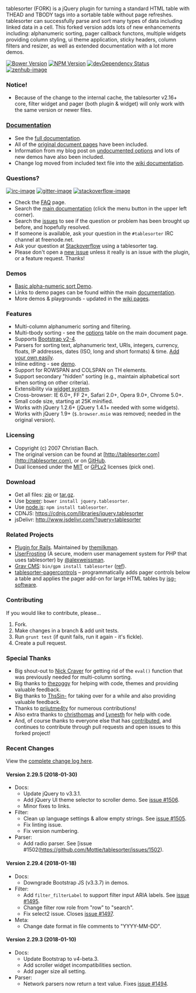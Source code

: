 tablesorter (FORK) is a jQuery plugin for turning a standard HTML table with THEAD and TBODY tags into a sortable table without page refreshes. tablesorter can successfully parse and sort many types of data including linked data in a cell. This forked version adds lots of new enhancements including: alphanumeric sorting, pager callback functons, multiple widgets providing column styling, ui theme application, sticky headers, column filters and resizer, as well as extended documentation with a lot more demos.

[![Bower Version][bower-image]][bower-url] [![NPM Version][npm-image]][npm-url] [![devDependency Status][david-dev-image]][david-dev-url] [![zenhub-image]][zenhub-url]

### Notice!

* Because of the change to the internal cache, the tablesorter v2.16+ core, filter widget and pager (both plugin &amp; widget) will only work with the same version or newer files.

### [Documentation](https://mottie.github.io/tablesorter/docs/)

* See the [full documentation](https://mottie.github.io/tablesorter/docs/).
* All of the [original document pages](http://tablesorter.com/docs/) have been included.
* Information from my blog post on [undocumented options](https://wowmotty.blogspot.com/2011/06/jquery-tablesorter-missing-docs.html) and lots of new demos have also been included.
* Change log moved from included text file into the [wiki documentation](https://github.com/Mottie/tablesorter/wiki/Changes).

### Questions?

[![irc-image]][irc-url] [![gitter-image]][gitter-url] [![stackoverflow-image]][stackoverflow-url]

* Check the [FAQ](https://github.com/Mottie/tablesorter/wiki/FAQ) page.
* Search the [main documentation](https://mottie.github.io/tablesorter/docs/) (click the menu button in the upper left corner).
* Search the [issues](https://github.com/Mottie/tablesorter/issues) to see if the question or problem has been brought up before, and hopefully resolved.
* If someone is available, ask your question in the `#tablesorter` IRC channel at freenode.net.
* Ask your question at [Stackoverflow](https://stackoverflow.com/questions/tagged/tablesorter) using a tablesorter tag.
* Please don't open a [new issue](https://github.com/Mottie/tablesorter/issues) unless it really is an issue with the plugin, or a feature request. Thanks!

### Demos

* [Basic alpha-numeric sort Demo](https://mottie.github.io/tablesorter/).
* Links to demo pages can be found within the main [documentation](https://mottie.github.io/tablesorter/docs/).
* More demos & playgrounds - updated in the [wiki pages](https://github.com/Mottie/tablesorter/wiki).

### Features

* Multi-column alphanumeric sorting and filtering.
* Multi-tbody sorting - see the [options](https://mottie.github.io/tablesorter/docs/index.html#options) table on the main document page.
* Supports [Bootstrap v2-4](https://mottie.github.io/tablesorter/docs/example-option-theme-bootstrap-v3.html).
* Parsers for sorting text, alphanumeric text, URIs, integers, currency, floats, IP addresses, dates (ISO, long and short formats) &amp; time. [Add your own easily](https://mottie.github.io/tablesorter/docs/example-parsers.html).
* Inline editing - see [demo](https://mottie.github.io/tablesorter/docs/example-widget-editable.html).
* Support for ROWSPAN and COLSPAN on TH elements.
* Support secondary "hidden" sorting (e.g., maintain alphabetical sort when sorting on other criteria).
* Extensibility via [widget system](https://mottie.github.io/tablesorter/docs/example-widgets.html).
* Cross-browser: IE 6.0+, FF 2+, Safari 2.0+, Opera 9.0+, Chrome 5.0+.
* Small code size, starting at 25K minified.
* Works with jQuery 1.2.6+ (jQuery 1.4.1+ needed with some widgets).
* Works with jQuery 1.9+ (`$.browser.msie` was removed; needed in the original version).

### Licensing

* Copyright (c) 2007 Christian Bach.
* The original version can be found at [http://tablesorter.com](http://tablesorter.com), or on [GitHub](https://github.com/christianbach/tablesorter).
* Dual licensed under the [MIT](https://opensource.org/licenses/mit-license.php) or [GPLv2](https://www.gnu.org/licenses/gpl-2.0.html) licenses (pick one).

### Download

* Get all files: [zip](https://github.com/Mottie/tablesorter/archive/master.zip) or [tar.gz](https://github.com/Mottie/tablesorter/archive/master.tar.gz).
* Use [bower](https://bower.io/): `bower install jquery.tablesorter`.
* Use [node.js](https://nodejs.org/): `npm install tablesorter`.
* CDNJS: https://cdnjs.com/libraries/jquery.tablesorter
* jsDelivr: http://www.jsdelivr.com/?query=tablesorter

### Related Projects

* [Plugin for Rails](https://github.com/themilkman/jquery-tablesorter-rails). Maintained by [themilkman](https://github.com/themilkman).
* [UserFrosting](https://www.userfrosting.com) (A secure, modern user management system for PHP that uses tablesorter) by [@alexweissman](https://github.com/alexweissman).
* [Grav CMS](https://getgrav.org/): `bin/gpm install tablesorter` ([ref](https://github.com/Perlkonig/grav-plugin-tablesorter)).
* [tablesorter-pagercontrols](https://github.com/isg-software/tablesorter-pagercontrols) &ndash; programmatically adds pager controls below a table and applies the pager add-on for large HTML tables by [isg-software](https://github.com/isg-software).

### Contributing

If you would like to contribute, please...

1. Fork.
2. Make changes in a branch & add unit tests.
3. Run `grunt test` (if qunit fails, run it again - it's fickle).
4. Create a pull request.

### Special Thanks

* Big shout-out to [Nick Craver](https://github.com/NickCraver) for getting rid of the `eval()` function that was previously needed for multi-column sorting.
* Big thanks to [thezoggy](https://github.com/thezoggy) for helping with code, themes and providing valuable feedback.
* Big thanks to [ThsSin-](https://github.com/TheSin-) for taking over for a while and also providing valuable feedback.
* Thanks to [prijutme4ty](https://github.com/prijutme4ty) for numerous contributions!
* Also extra thanks to [christhomas](https://github.com/christhomas) and [Lynesth](https://github.com/Lynesth) for help with code.
* And, of course thanks to everyone else that has [contributed](https://github.com/Mottie/tablesorter/blob/master/AUTHORS), and continues to contribute through pull requests and open issues to this forked project!

[npm-url]: https://npmjs.org/package/tablesorter
[npm-image]: https://img.shields.io/npm/v/tablesorter.svg
[david-dev-url]: https://david-dm.org/Mottie/tablesorter?type=dev
[david-dev-image]: https://img.shields.io/david/dev/Mottie/tablesorter.svg
[bower-url]: http://bower.io/search/?q=jquery.tablesorter
[bower-image]: https://img.shields.io/bower/v/jquery.tablesorter.svg
[zenhub-url]: https://zenhub.io
[zenhub-image]: https://cdn.rawgit.com/Mottie/tablesorter/master/docs/img/zenhub-badge.svg

[irc-url]: https://kiwiirc.com/client/irc.freenode.net#tablesorter
[irc-image]: https://img.shields.io/badge/irc-%23tablesorter-yellowgreen.svg
[gitter-url]: https://gitter.im/Mottie/tablesorter
[gitter-image]: https://img.shields.io/badge/GITTER-join%20chat-yellowgreen.svg
[stackoverflow-url]: http://stackoverflow.com/questions/tagged/tablesorter
[stackoverflow-image]: https://img.shields.io/badge/stackoverflow-tablesorter-blue.svg

### Recent Changes

View the [complete change log here](https://github.com/Mottie/tablesorter/wiki/Changes).

#### <a name="v2.29.5">Version 2.29.5</a> (2018-01-30)

* Docs:
  * Update jQuery to v3.3.1.
  * Add jQuery UI theme selector to scroller demo. See [issue #1506](https://github.com/Mottie/tablesorter/issues/1506).
  * Minor fixes to links.
* Filter:
  * Clean up language settings & allow empty strings. See [issue #1505](https://github.com/Mottie/tablesorter/issues/1505).
  * Fix linting issue.
  * Fix version numbering.
* Parser:
  * Add radio parser. See [issue #1502(https://github.com/Mottie/tablesorter/issues/1502).

#### <a name="v2.29.4">Version 2.29.4</a> (2018-01-18)

* Docs:
  * Downgrade Bootstrap JS (v3.3.7) in demos.
* Filter:
  * Add `filter_filterLabel` to support filter input ARIA labels. See [issue #1495](https://github.com/Mottie/tablesorter/issues/1495).
  * Change filter row role from "row" to "search".
  * Fix select2 issue. Closes [issue #1497](https://github.com/Mottie/tablesorter/issues/1497).
* Meta:
  * Change date format in file comments to "YYYY-MM-DD".

#### <a name="v2.29.3">Version 2.29.3</a> (2018-01-10)

* Docs:
  * Update Bootstrap to v4-beta.3.
  * Add scroller widget incompatibilities section.
  * Add pager size all setting.
* Parser:
  * Network parsers now return a text value. Fixes [issue #1494](https://github.com/Mottie/tablesorter/issues/1494).
